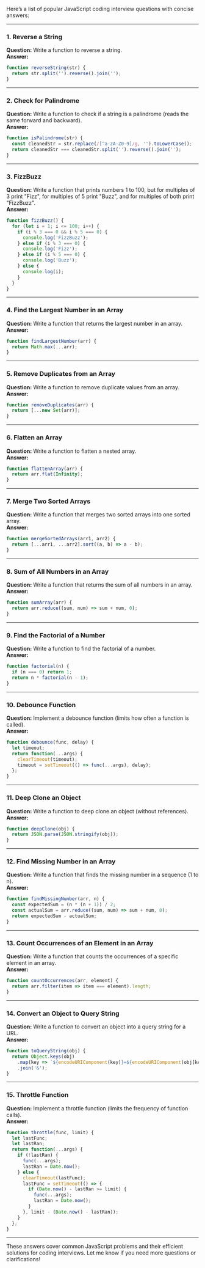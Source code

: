 
Here’s a list of popular JavaScript coding interview questions with concise answers:

---

### **1. Reverse a String**

**Question:** Write a function to reverse a string.  
**Answer:**

```javascript
function reverseString(str) {
  return str.split('').reverse().join('');
}
```

---

### **2. Check for Palindrome**

**Question:** Write a function to check if a string is a palindrome (reads the same forward and backward).  
**Answer:**

```javascript
function isPalindrome(str) {
  const cleanedStr = str.replace(/[^a-zA-Z0-9]/g, '').toLowerCase();
  return cleanedStr === cleanedStr.split('').reverse().join('');
}
```

---

### **3. FizzBuzz**

**Question:** Write a function that prints numbers 1 to 100, but for multiples of 3 print "Fizz", for multiples of 5 print "Buzz", and for multiples of both print "FizzBuzz".  
**Answer:**

```javascript
function fizzBuzz() {
  for (let i = 1; i <= 100; i++) {
    if (i % 3 === 0 && i % 5 === 0) {
      console.log('FizzBuzz');
    } else if (i % 3 === 0) {
      console.log('Fizz');
    } else if (i % 5 === 0) {
      console.log('Buzz');
    } else {
      console.log(i);
    }
  }
}
```

---

### **4. Find the Largest Number in an Array**

**Question:** Write a function that returns the largest number in an array.  
**Answer:**

```javascript
function findLargestNumber(arr) {
  return Math.max(...arr);
}
```

---

### **5. Remove Duplicates from an Array**

**Question:** Write a function to remove duplicate values from an array.  
**Answer:**

```javascript
function removeDuplicates(arr) {
  return [...new Set(arr)];
}
```

---

### **6. Flatten an Array**

**Question:** Write a function to flatten a nested array.  
**Answer:**

```javascript
function flattenArray(arr) {
  return arr.flat(Infinity);
}
```

---

### **7. Merge Two Sorted Arrays**

**Question:** Write a function that merges two sorted arrays into one sorted array.  
**Answer:**

```javascript
function mergeSortedArrays(arr1, arr2) {
  return [...arr1, ...arr2].sort((a, b) => a - b);
}
```

---

### **8. Sum of All Numbers in an Array**

**Question:** Write a function that returns the sum of all numbers in an array.  
**Answer:**

```javascript
function sumArray(arr) {
  return arr.reduce((sum, num) => sum + num, 0);
}
```

---

### **9. Find the Factorial of a Number**

**Question:** Write a function to find the factorial of a number.  
**Answer:**

```javascript
function factorial(n) {
  if (n === 0) return 1;
  return n * factorial(n - 1);
}
```

---

### **10. Debounce Function**

**Question:** Implement a debounce function (limits how often a function is called).  
**Answer:**

```javascript
function debounce(func, delay) {
  let timeout;
  return function(...args) {
    clearTimeout(timeout);
    timeout = setTimeout(() => func(...args), delay);
  };
}
```

---

### **11. Deep Clone an Object**

**Question:** Write a function to deep clone an object (without references).  
**Answer:**

```javascript
function deepClone(obj) {
  return JSON.parse(JSON.stringify(obj));
}
```

---

### **12. Find Missing Number in an Array**

**Question:** Write a function that finds the missing number in a sequence (1 to n).  
**Answer:**

```javascript
function findMissingNumber(arr, n) {
  const expectedSum = (n * (n + 1)) / 2;
  const actualSum = arr.reduce((sum, num) => sum + num, 0);
  return expectedSum - actualSum;
}
```

---

### **13. Count Occurrences of an Element in an Array**

**Question:** Write a function that counts the occurrences of a specific element in an array.  
**Answer:**

```javascript
function countOccurrences(arr, element) {
  return arr.filter(item => item === element).length;
}
```

---

### **14. Convert an Object to Query String**

**Question:** Write a function to convert an object into a query string for a URL.  
**Answer:**

```javascript
function toQueryString(obj) {
  return Object.keys(obj)
    .map(key => `${encodeURIComponent(key)}=${encodeURIComponent(obj[key])}`)
    .join('&');
}
```

---

### **15. Throttle Function**

**Question:** Implement a throttle function (limits the frequency of function calls).  
**Answer:**

```javascript
function throttle(func, limit) {
  let lastFunc;
  let lastRan;
  return function(...args) {
    if (!lastRan) {
      func(...args);
      lastRan = Date.now();
    } else {
      clearTimeout(lastFunc);
      lastFunc = setTimeout(() => {
        if (Date.now() - lastRan >= limit) {
          func(...args);
          lastRan = Date.now();
        }
      }, limit - (Date.now() - lastRan));
    }
  };
}
```

---

These answers cover common JavaScript problems and their efficient solutions for coding interviews. Let me know if you need more questions or clarifications!